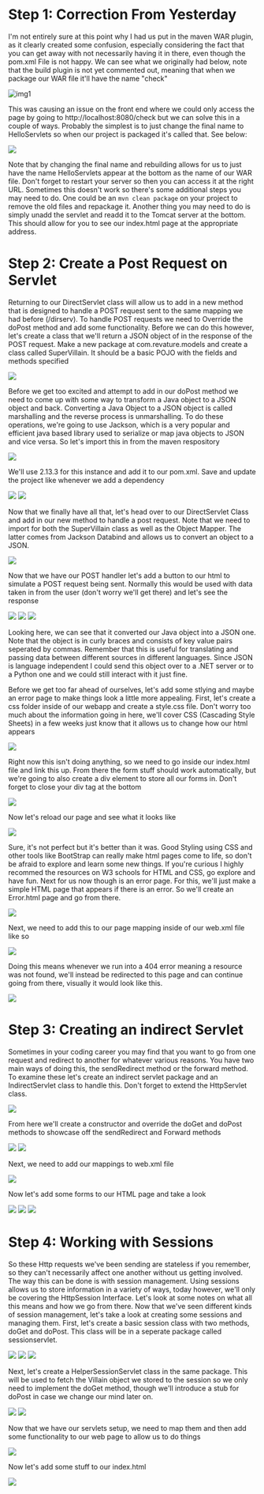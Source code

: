 # Step 1: Correction From Yesterday

I'm not entirely sure at this point why I had us put in the maven WAR plugin, as it clearly created some confusion, especially considering the fact that you can get away with not necessarily having it in there, even though the pom.xml File is not happy. We can see what we originally had below, note that the build plugin is not yet commented out, meaning that when we package our WAR file it'll have the name "check"

![img1](images/img1.png)

This was causing an issue on the front end where we could only access the page by going to http://localhost:8080/check but we can solve this in a couple of ways. Probably the simplest is to just change the final name to HelloServlets so when our project is packaged it's called that. See below:

<img src = "../images/img2.png" >

Note that by changing the final name and rebuilding allows for us to just have the name HelloServlets appear at the bottom as the name of our WAR file. Don't forget to restart your server so then you can access it at the right URL. Sometimes this doesn't work so there's some additional steps you may need to do. One could be an `mvn clean package` on your project to remove the old files and repackage it. Another thing you may need to do is simply unadd the servlet and readd it to the Tomcat server at the bottom. This should allow for you to see our index.html page at the appropriate address.

# Step 2: Create a Post Request on Servlet

Returning to our DirectServlet class will allow us to add in a new method that is designed to handle a POST request sent to the same mapping we had before (/dirserv). To handle POST requests we need to Override the doPost method and add some functionality. Before we can do this however, let's create a class that we'll return a JSON object of in the response of the POST request. Make a new package at com.revature.models and create a class called SuperVillain. It should be a basic POJO with the fields and methods specified

<img src = "../images/img3.png" >

Before we get too excited and attempt to add in our doPost method we need to come up with some way to transform a Java object to a JSON object and back. Converting a Java Object to a JSON object is called marshalling and the reverse process is unmarshalling. To do these operations, we're going to use Jackson, which is a very popular and efficient java based library used to serialize or map java objects to JSON and vice versa. So let's import this in from the maven respository

<img src = "../images/img4.png" >

We'll use 2.13.3 for this instance and add it to our pom.xml. Save and update the project like whenever we add a dependency

<img src = "../images/img5.png" >

<img src = "../images/img6.png" >

Now that we finally have all that, let's head over to our DirectServlet Class and add in our new method to handle a post request. Note that we need to import for both the SuperVillain class as well as the Object Mapper. The latter comes from Jackson Databind and allows us to convert an object to a JSON.

<img src = "../images/img7.png" >

Now that we have our POST handler let's add a button to our html to simulate a POST request being sent. Normally this would be used with data taken in from the user (don't worry we'll get there) and let's see the response

<img src = "../images/img8.png" >

<img src = "../images/img9.png" >

<img src = "../images/img10.png" >

Looking here, we can see that it converted our Java object into a JSON one. Note that the object is in curly braces and consists of key value pairs seperated by commas. Remember that this is useful for translating and passing data between different sources in different languages. Since JSON is language independent I could send this object over to a .NET server or to a Python one and we could still interact with it just fine.

Before we get too far ahead of ourselves, let's add some stlying and maybe an error page to make things look a little more appealing. First, let's create a css folder inside of our webapp and create a style.css file. Don't worry too much about the information going in here, we'll cover CSS (Cascading Style Sheets) in a few weeks just know that it allows us to change how our html appears

<img src = "../images/img11.png" >

Right now this isn't doing anything, so we need to go inside our index.html file and link this up. From there the form stuff should work automatically, but we're going to also create a div element to store all our forms in. Don't forget to close your div tag at the bottom

<img src = "../images/img12.png" >

Now let's reload our page and see what it looks like

<img src = "../images/img13.png" >

Sure, it's not perfect but it's better than it was. Good Styling using CSS and other tools like BootStrap can really make html pages come to life, so don't be afraid to explore and learn some new things. If you're curious I highly recommed the resources on W3 schools for HTML and CSS, go explore and have fun. Next for us now though is an error page. For this, we'll just make a simple HTML page that appears if there is an error. So we'll create an Error.html page and go from there. 

<img src = "../images/img14.png" >

Next, we need to add this to our page mapping inside of our web.xml file like so

<img src = "../images/img15.png" >

Doing this means whenever we run into a 404 error meaning a resource was not found, we'll instead be redirected to this page and can continue going from there, visually it would look like this.

<img src = "../images/img16.png" >

# Step 3: Creating an indirect Servlet
Sometimes in your coding career you may find that you want to go from one request and redirect to another for whatever various reasons. You have two main ways of doing this, the sendRedirect method or the forward method. To examine these let's create an indirect servlet package and an IndirectServlet class to handle this. Don't forget to extend the HttpServlet class.

<img src = "../images/img17.png" >

From here we'll create a constructor and override the doGet and doPost methods to showcase off the sendRedirect and Forward methods

<img src = "../images/img18.png" >

<img src = "../images/img19.png" >

Next, we need to add our mappings to web.xml file

<img src = "../images/img20.png" >

Now let's add some forms to our HTML page and take a look

<img src = "../images/img21.png" >

<img src = "../images/img22.png" >

<img src = "../images/img23.png" >

# Step 4: Working with Sessions

So these Http requests we've been sending are stateless if you remember, so they can't necessarily affect one another without us getting involved. The way this can be done is with session management. Using sessions allows us to store information in a variety of ways, today however, we'll only be covering the HttpSession Interface. Let's look at some notes on what all this means and how we go from there. Now that we've seen different kinds of session management, let's take a look at creating some sessions and managing them. First, let's create a basic session class with two methods, doGet and doPost. This class will be in a seperate package called sessionservlet. 

<img src = "../images/img24.png" >

<img src = "../images/img25.png" >

<img src = "../images/img26.png" >


Next, let's create a HelperSessionServlet class in the same package. This will be used to fetch the Villain object we stored to the session so we only need to implement the doGet method, though we'll introduce a stub for doPost in case we change our mind later on.

<img src = "../images/img27.png" >

<img src = "../images/img28.png" >

Now that we have our servlets setup, we need to map them and then add some functionality to our web page to allow us to do things

<img src = "../images/img29.png" >

Now let's add some stuff to our index.html

<img src = "../images/img30.png" >

